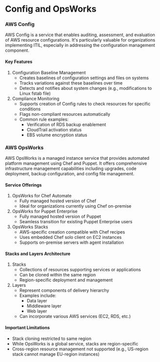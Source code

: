# Config and OpsWorks

### AWS Config

AWS Config is a service that enables auditing, assessment, and evaluation of AWS resource configurations. It's particularly valuable for organizations implementing ITIL, especially in addressing the configuration management component.

#### Key Features

1. Configuration Baseline Management
   * Creates baselines of configuration settings and files on systems
   * Tracks variations against these baselines over time
   * Detects and notifies about system changes (e.g., modifications to Linux fstab file)
2. Compliance Monitoring
   * Supports creation of Config rules to check resources for specific conditions
   * Flags non-compliant resources automatically
   * Common rule examples:
     * Verification of RDS backup enablement
     * CloudTrail activation status
     * EBS volume encryption status

### AWS OpsWorks

AWS OpsWorks is a managed instance service that provides automated platform management using Chef and Puppet. It offers comprehensive infrastructure management capabilities including upgrades, code deployment, backup configuration, and config file management.

#### Service Offerings

1. OpsWorks for Chef Automate
   * Fully managed hosted version of Chef
   * Ideal for organizations currently using Chef on-premise
2. OpsWorks for Puppet Enterprise
   * Fully managed hosted version of Puppet
   * Seamless transition for existing Puppet Enterprise users
3. OpsWorks Stacks
   * AWS-specific creation compatible with Chef recipes
   * Uses embedded Chef solo client on EC2 instances
   * Supports on-premise servers with agent installation

#### Stacks and Layers Architecture

1. Stacks
   * Collections of resources supporting services or applications
   * Can be cloned within the same region
   * Region-specific deployment and management
2. Layers
   * Represent components of delivery hierarchy
   * Examples include:
     * Data layer
     * Middleware layer
     * Web layer
   * Can incorporate various AWS services (EC2, RDS, etc.)

#### Important Limitations

* Stack cloning restricted to same region
* While OpsWorks is a global service, stacks are region-specific
* Cross-region resource management not supported (e.g., US-region stack cannot manage EU-region instances)
